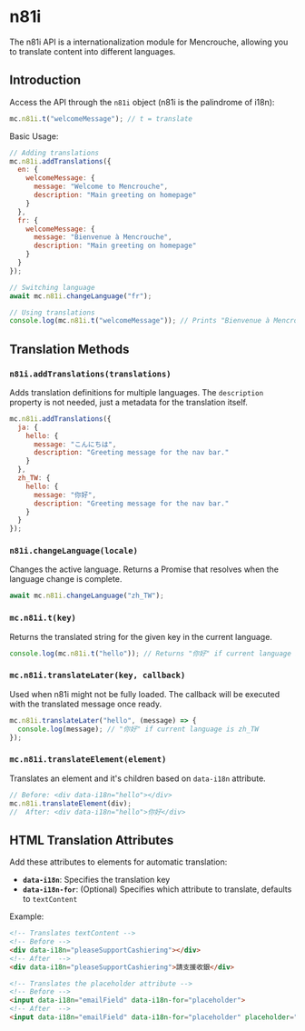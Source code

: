 # n81i

The n81i API is a internationalization module for Mencrouche, allowing you to translate content into different languages.

## Introduction

Access the API through the `n81i` object (n81i is the palindrome of i18n):

```javascript
mc.n81i.t("welcomeMessage"); // t = translate
```

Basic Usage:

```javascript
// Adding translations
mc.n81i.addTranslations({
  en: {
    welcomeMessage: {
      message: "Welcome to Mencrouche",
      description: "Main greeting on homepage"
    }
  },
  fr: {
    welcomeMessage: {
      message: "Bienvenue à Mencrouche",
      description: "Main greeting on homepage"
    }
  }
});

// Switching language
await mc.n81i.changeLanguage("fr");

// Using translations
console.log(mc.n81i.t("welcomeMessage")); // Prints "Bienvenue à Mencrouche"
```

## Translation Methods

### `n81i.addTranslations(translations)`

Adds translation definitions for multiple languages.
The `description` property is not needed, just a metadata for the translation itself.

```javascript
mc.n81i.addTranslations({
  ja: {
    hello: {
      message: "こんにちは",
      description: "Greeting message for the nav bar."
    }
  },
  zh_TW: {
    hello: {
      message: "你好",
      description: "Greeting message for the nav bar."
    }
  }
});
```

### `n81i.changeLanguage(locale)`

Changes the active language. Returns a Promise that resolves when the language change is complete.

```javascript
await mc.n81i.changeLanguage("zh_TW");
```

### `mc.n81i.t(key)`

Returns the translated string for the given key in the current language.

```javascript
console.log(mc.n81i.t("hello")); // Returns "你好" if current language is zh_TW
```

### `mc.n81i.translateLater(key, callback)`

Used when n81i might not be fully loaded. The callback will be executed with the translated message once ready.

```javascript
mc.n81i.translateLater("hello", (message) => {
  console.log(message); // "你好" if current language is zh_TW
});
```

### `mc.n81i.translateElement(element)`

Translates an element and it's children based on `data-i18n` attribute.

```javascript
// Before: <div data-i18n="hello"></div>
mc.n81i.translateElement(div); 
//  After: <div data-i18n="hello">你好</div>
```

## HTML Translation Attributes

Add these attributes to elements for automatic translation:

- **`data-i18n`**: Specifies the translation key
- **`data-i18n-for`**: (Optional) Specifies which attribute to translate, defaults to `textContent`

Example:

```html
<!-- Translates textContent -->
<!-- Before -->
<div data-i18n="pleaseSupportCashiering"></div>
<!-- After  -->
<div data-i18n="pleaseSupportCashiering">請支援收銀</div>

<!-- Translates the placeholder attribute -->
<!-- Before -->
<input data-i18n="emailField" data-i18n-for="placeholder">
<!-- After  -->
<input data-i18n="emailField" data-i18n-for="placeholder" placeholder="伊媚兒">
```
